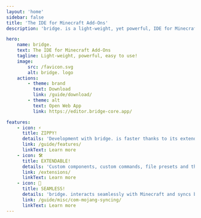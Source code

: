 ```yaml
---
layout: 'home'
sidebar: false
title: 'The IDE for Minecraft Add-Ons'
description: 'bridge. is a light-weight, yet powerful, IDE for Minecraft add-ons.'

hero:
    name: bridge.
    text: The IDE for Minecraft Add-Ons
    tagline: Light-weight, powerful, easy to use!
    image:
        src: /favicon.svg
        alt: bridge. logo
    actions:
        - theme: brand
          text: Download
          link: /guide/download/
        - theme: alt
          text: Open Web App
          link: https://editor.bridge-core.app/

features:
    - icon: ⚡️
      title: ZIPPY!
      details: 'Development with bridge. is faster thanks to its extendable compiler architecture, rich auto-completions and live previews of the things you work on'
      link: /guide/features/
      linkText: Learn more
    - icon: 🛠️
      title: EXTENDABLE!
      details: 'Custom components, custom commands, file presets and themes: You can do almost anything with extensions for bridge. and choose from an already great extension ecosystem'
      link: /extensions/
      linkText: Learn more
    - icon: 🚀
      title: SEAMLESS!
      details: 'bridge. interacts seamlessly with Minecraft and syncs behavior packs, resource pack, skin packs and worlds to the com.mojang folder automatically'
      link: /guide/misc/com-mojang-syncing/
      linkText: Learn more
---
```


<script setup>
import Creations from "./.vitepress/theme/components/Creations.vue"
import creations from './data/creations.json'

const topThreeCreations = creations.filter(creation => creation.featured)
const notFeatured = creations.filter(creation => !creation.featured)
while(topThreeCreations.length < 4) {
  topThreeCreations.push(notFeatured.shift())
}
if(topThreeCreations.length > 3) {
  topThreeCreations.splice(3)
}

</script>

<Creations title="Getting Inspired" :items="topThreeCreations"/>

